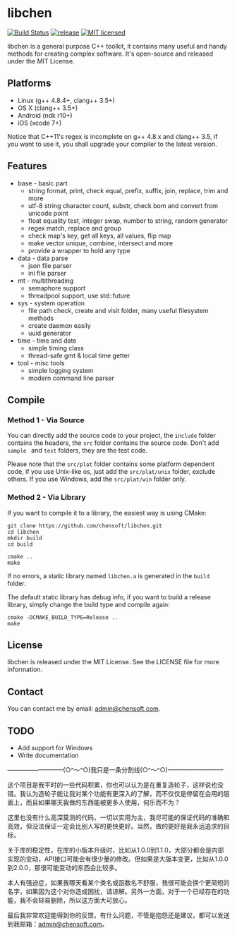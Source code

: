 # libchen

[![Build Status](https://travis-ci.org/chensoft/libchen.svg?branch=master)](https://travis-ci.org/chensoft/libchen)
[![release](http://github-release-version.herokuapp.com/github/chensoft/libchen/release.svg?style=flat)](https://github.com/chensoft/libchen/releases/latest)
[![MIT licensed](https://img.shields.io/badge/license-MIT-blue.svg)](https://raw.githubusercontent.com/hyperium/hyper/master/LICENSE)

libchen is a general purpose C++ toolkit, it contains many useful and handy methods for creating complex software. It's open-source and released under the MIT License.

## Platforms

* Linux (g++ 4.8.4+, clang++ 3.5+)
* OS X (clang++ 3.5+)
* Android (ndk r10+)
* iOS (xcode 7+)

Notice that C++11's regex is incomplete on g++ 4.8.x and clang++ 3.5, if you want to use it, you shall upgrade your compiler to the latest version.

## Features

* base - basic part
	* string format, print, check equal, prefix, suffix, join, replace, trim and more
	* utf-8 string character count, substr, check bom and convert from unicode point
	* float equality test, integer swap, number to string, random generator
	* regex match, replace and group
	* check map's key, get all keys, all values, flip map
	* make vector unique, combine, intersect and more
	* provide a wrapper to hold any type
* data - data parse
	* json file parser
	* ini file parser
* mt - multithreading
	* semaphore support
	* threadpool support, use std::future
* sys - system operation
	* file path check, create and visit folder, many useful filesystem methods
	* create daemon easily
	* uuid generator
* time - time and date
	* simple timing class
	* thread-safe gmt & local time getter
* tool - misc tools
	* simple logging system
	* modern command line parser

## Compile

### Method 1 - Via Source

You can directly add the source code to your project, the `include` folder contains the headers, the `src` folder contains the source code. Don't add `sample ` and `test` folders, they are the test code.

Please note that the `src/plat` folder contains some platform dependent code, if you use Unix-like os, just add the `src/plat/unix` folder, exclude others. If you use Windows, add the `src/plat/win` folder only.

### Method 2 - Via Library

If you want to compile it to a library, the easiest way is using CMake:

```
git clone https://github.com/chensoft/libchen.git
cd libchen
mkdir build
cd build

cmake ..
make
```

If no errors, a static library named `libchen.a` is generated in the `build` folder.

The default static library has debug info, if you want to build a release library, simply change the build type and compile again:

```
cmake -DCMAKE_BUILD_TYPE=Release ..
make
```

## License

libchen is released under the MIT License. See the LICENSE file for more information.

## Contact

You can contact me by email: admin@chensoft.com.

## TODO

* Add support for Windows
* Write documentation

—————————(○^～^○)我只是一条分割线(○^～^○)—————————

这个项目是我平时的一些代码积累，你也可以认为是在重复造轮子，这样说也没错。我认为造轮子能让我对某个功能有更深入的了解，而不仅仅是停留在会用的层面上，而且如果哪天我做的东西能被更多人使用，何乐而不为？

这里也没有什么高深莫测的代码，一切以实用为主，我尽可能的保证代码的准确和高效，但没法保证一定会比别人写的更快更好。当然，做的更好是我永远追求的目标。

关于库的稳定性，在库的小版本升级时，比如从1.0.0到1.1.0，大部分都会是内部实现的变动，API接口可能会有很少量的修改。但如果是大版本变更，比如从1.0.0到2.0.0，那很可能变动的东西会比较多。

本人有强迫症，如果我哪天看某个类名或函数名不舒服，我很可能会换个更简短的名字，如果因为这个对你造成困扰，请谅解。另外一方面，对于一个已经存在的功能，我不会轻易删除，所以这方面大可放心。

最后我非常欢迎能得到你的反馈，有什么问题，不管是抱怨还是建议，都可以发送到我邮箱：admin@chensoft.com。